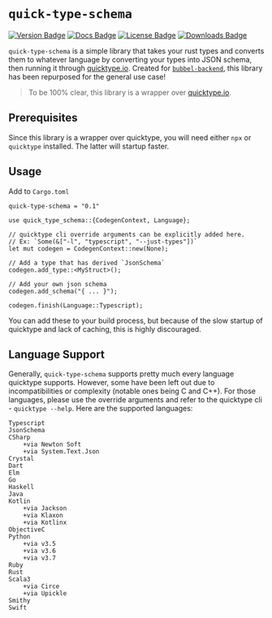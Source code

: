 # `quick-type-schema`

[![Version Badge](https://img.shields.io/crates/v/quick-type-schema)](https://crates.io/crates/quick-type-schema)
[![Docs Badge](https://img.shields.io/docsrs/quick-type-schema/latest)](https://docs.rs/quick-type-schema/latest/quick-type-schema/)
[![License Badge](https://img.shields.io/crates/l/quick-type-schema)](LICENSE)
[![Downloads Badge](https://img.shields.io/crates/d/quick-type-schema)](https://crates.io/crates/quick-type-schema)

`quick-type-schema` is a simple library that takes your rust types and converts them to whatever language by converting your types into JSON schema, then running it through [quicktype.io](quicktype.io).
Created for [`bubbel-backend`](https://github.com/joinbubbel/bubbel-backend), this library has been repurposed for the general use case!

> To be 100% clear, this library is a wrapper over [quicktype.io](quicktype.io).

## Prerequisites

Since this library is a wrapper over quicktype, you will need either `npx` or `quicktype` installed.
The latter will startup faster.

## Usage

Add to `Cargo.toml`

```
quick-type-schema = "0.1"
```

```
use quick_type_schema::{CodegenContext, Language};

// quicktype cli override arguments can be explicitly added here.
// Ex: `Some(&["-l", "typescript", "--just-types"])`
let mut codegen = CodegenContext::new(None);

// Add a type that has derived `JsonSchema`
codegen.add_type::<MyStruct>();

// Add your own json schema
codegen.add_schema("{ ... }");

codegen.finish(Language::Typescript);
```

You can add these to your build process, but because of the slow startup of quicktype and lack of caching, this is highly discouraged.

## Language Support

Generally, `quick-type-schema` supports pretty much every language quicktype supports.
However, some have been left out due to incompatibilities or complexity (notable ones being C and C++).
For those languages, please use the override arguments and refer to the quicktype cli - `quicktype --help`.
Here are the supported languages:

```
Typescript
JsonSchema
CSharp
    +via Newton Soft
    +via System.Text.Json
Crystal
Dart
Elm
Go
Haskell
Java
Kotlin
    +via Jackson
    +via Klaxon
    +via Kotlinx
ObjectiveC
Python
    +via v3.5
    +via v3.6
    +via v3.7
Ruby
Rust
Scala3
    +via Circe
    +via Upickle
Smithy
Swift
```

